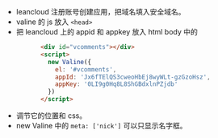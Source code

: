 - leancloud 注册账号创建应用，把域名填入安全域名。
- valine 的 js 放入 `<head>`
- 把 leancloud 上的 appid 和 appkey 放入 html body 中的

```html
          <div id="vcomments"></div>
          <script>
            new Valine({
              el: '#vcomments',
              appId: 'Jx6fTElQS3cweoHbEj8wyWLt-gzGzoHsz',
              appKey: '0LI9g0Hq8L8ShGBdxlnPZjdb'
            })
          </script>
```

- 调节它的位置和 css。
- new Valine 中的 `meta: ['nick']` 可以只显示名字框。

